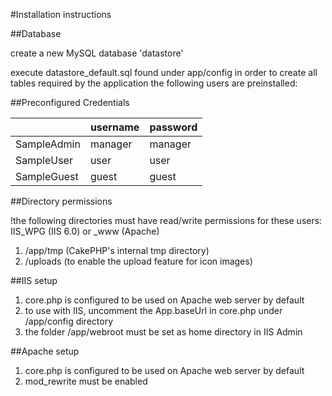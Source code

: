 #Installation instructions

##Database

create a new MySQL database 'datastore'

execute datastore_default.sql found under app/config in order to create all tables required by the application
the following users are preinstalled:

##Preconfigured Credentials

||username|password|
|:---------|:----------|:----------|
|SampleAdmin|manager|manager|
|SampleUser|user|user|
|SampleGuest|guest|guest|


##Directory permissions

!the following directories must have read/write permissions for these users:
IIS_WPG (IIS 6.0) or _www (Apache)

1. /app/tmp (CakePHP's internal tmp directory)
2. /uploads (to enable the upload feature for icon images)

##IIS setup

1. core.php is configured to be used on Apache web server by default
2. to use with IIS, uncomment the App.baseUrl in core.php under /app/config directory
3. the folder /app/webroot must be set as home directory in IIS Admin

##Apache setup

1. core.php is configured to be used on Apache web server by default
2. mod_rewrite must be enabled

